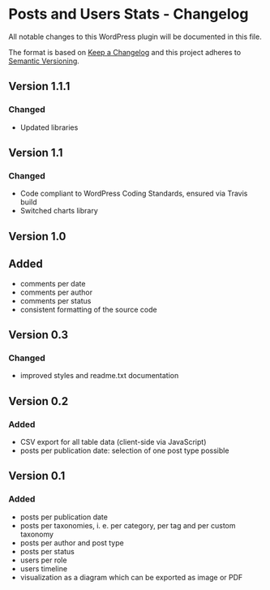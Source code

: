 # Posts and Users Stats - Changelog
All notable changes to this WordPress plugin will be documented in this file.

The format is based on [Keep a Changelog](https://keepachangelog.com/en/1.0.0/)
and this project adheres to [Semantic Versioning](https://semver.org/spec/v2.0.0.html).

## Version 1.1.1

### Changed
* Updated libraries

## Version 1.1

### Changed
* Code compliant to WordPress Coding Standards, ensured via Travis build
* Switched charts library


## Version 1.0

## Added
* comments per date
* comments per author
* comments per status
* consistent formatting of the source code


## Version 0.3

### Changed
* improved styles and readme.txt documentation


## Version 0.2

### Added
* CSV export for all table data (client-side via JavaScript)
* posts per publication date: selection of one post type possible


## Version 0.1

### Added
* posts per publication date
* posts per taxonomies, i. e. per category, per tag and per custom taxonomy
* posts per author and post type
* posts per status
* users per role
* users timeline
* visualization as a diagram which can be exported as image or PDF
